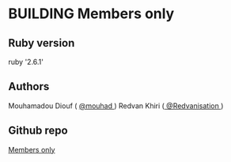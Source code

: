 
# BUILDING Members only




## Ruby version 

ruby '2.6.1'


## Authors

Mouhamadou Diouf ( <a href="https://github.com/MouhaDiouf"> @mouhad </a>)
Redvan Khiri (<a href="https://github.com/Redvanisation"> @Redvanisation </a>)


## Github repo 
<a href="https://github.com/Redvanisation/members-only"> Members only </a>

